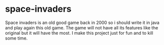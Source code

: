 # space-invaders
Space invaders is an old good game back in 2000 so i should write it in java and play again this old game. The game will not have all its features like the original but it will have the most. I make this project just for fun and to kill some time.
